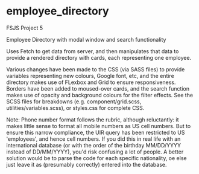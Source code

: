 # employee_directory
FSJS Project 5

Employee Directory with modal window and search functionality

Uses Fetch to get data from server, and then manipulates that data to provide a rendered directory with cards, each representing one employee.

Various changes have been made to the CSS (via SASS files) to provide variables representing new colours, Google font, etc, and the entire directory makes use of FLexbox and Grid to ensure responsiveness. Borders have been added to moused-over cards, and the search function makes use of opacity and background colours for the filter effects.
See the SCSS files for breakdowns (e.g. component/grid.scss, utilities/variables.scss), or styles.css for complete CSS.



Note: Phone number format follows the rubric, although reluctantly: it makes little sense to format all mobile numbers as US cell numbers. But to ensure this narrow compliance, the UIR query has been restricted to US 'employees', and hence cell numbers. If you did this in real life with an international database (or with the order of the birthday MM/DD/YYYY instead of DD/MM/YYYY), you'd risk confusing a lot of people. A better solution would be to parse the code for each specific nationality, oe else just leave it as (presumably correctly) entered into the database.
